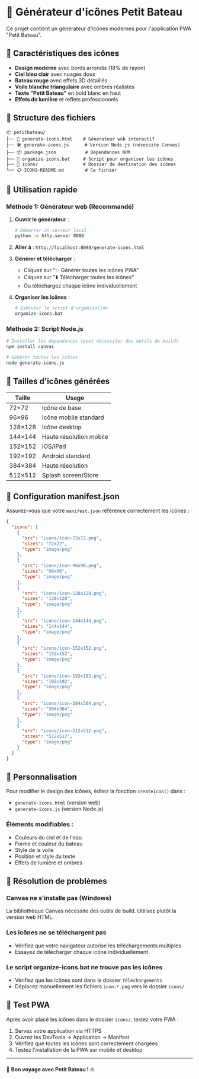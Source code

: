 # 🚢 Générateur d'icônes Petit Bateau

Ce projet contient un générateur d'icônes modernes pour l'application PWA "Petit Bateau".

## 🎨 Caractéristiques des icônes

- **Design moderne** avec bords arrondis (18% de rayon)
- **Ciel bleu clair** avec nuages doux
- **Bateau rouge** avec effets 3D détaillés
- **Voile blanche triangulaire** avec ombres réalistes
- **Texte "Petit Bateau"** en bold blanc en haut
- **Effets de lumière** et reflets professionnels

## 📁 Structure des fichiers

```
📦 petitbateau/
├── 🎨 generate-icons.html    # Générateur web interactif
├── 🛠️ generate-icons.js      # Version Node.js (nécessite Canvas)
├── 📦 package.json           # Dépendances NPM
├── 🔧 organize-icons.bat     # Script pour organiser les icônes
├── 📁 icons/                 # Dossier de destination des icônes
└── 📋 ICONS-README.md        # Ce fichier
```

## 🚀 Utilisation rapide

### Méthode 1: Générateur web (Recommandé)

1. **Ouvrir le générateur** :
   ```bash
   # Démarrer un serveur local
   python -m http.server 8080
   ```

2. **Aller à** : `http://localhost:8080/generate-icons.html`

3. **Générer et télécharger** :
   - Cliquez sur "✨ Générer toutes les icônes PWA"
   - Cliquez sur "⬇️ Télécharger toutes les icônes"
   - Ou téléchargez chaque icône individuellement

4. **Organiser les icônes** :
   ```bash
   # Exécuter le script d'organisation
   organize-icons.bat
   ```

### Méthode 2: Script Node.js

```bash
# Installer les dépendances (peut nécessiter des outils de build)
npm install canvas

# Générer toutes les icônes
node generate-icons.js
```

## 📏 Tailles d'icônes générées

| Taille | Usage |
|--------|-------|
| 72×72 | Icône de base |
| 96×96 | Icône mobile standard |
| 128×128 | Icône desktop |
| 144×144 | Haute résolution mobile |
| 152×152 | iOS/iPad |
| 192×192 | Android standard |
| 384×384 | Haute résolution |
| 512×512 | Splash screen/Store |

## 🔧 Configuration manifest.json

Assurez-vous que votre `manifest.json` référence correctement les icônes :

```json
{
  "icons": [
    {
      "src": "icons/icon-72x72.png",
      "sizes": "72x72",
      "type": "image/png"
    },
    {
      "src": "icons/icon-96x96.png",
      "sizes": "96x96",
      "type": "image/png"
    },
    {
      "src": "icons/icon-128x128.png",
      "sizes": "128x128",
      "type": "image/png"
    },
    {
      "src": "icons/icon-144x144.png",
      "sizes": "144x144",
      "type": "image/png"
    },
    {
      "src": "icons/icon-152x152.png",
      "sizes": "152x152",
      "type": "image/png"
    },
    {
      "src": "icons/icon-192x192.png",
      "sizes": "192x192",
      "type": "image/png"
    },
    {
      "src": "icons/icon-384x384.png",
      "sizes": "384x384",
      "type": "image/png"
    },
    {
      "src": "icons/icon-512x512.png",
      "sizes": "512x512",
      "type": "image/png"
    }
  ]
}
```

## 🎨 Personnalisation

Pour modifier le design des icônes, éditez la fonction `createIcon()` dans :
- `generate-icons.html` (version web)
- `generate-icons.js` (version Node.js)

### Éléments modifiables :
- Couleurs du ciel et de l'eau
- Forme et couleur du bateau
- Style de la voile
- Position et style du texte
- Effets de lumière et ombres

## 🐛 Résolution de problèmes

### Canvas ne s'installe pas (Windows)
La bibliothèque Canvas nécessite des outils de build. Utilisez plutôt la version web HTML.

### Les icônes ne se téléchargent pas
- Vérifiez que votre navigateur autorise les téléchargements multiples
- Essayez de télécharger chaque icône individuellement

### Le script organize-icons.bat ne trouve pas les icônes
- Vérifiez que les icônes sont dans le dossier `Téléchargements`
- Déplacez manuellement les fichiers `icon-*.png` vers le dossier `icons/`

## 📱 Test PWA

Après avoir placé les icônes dans le dossier `icons/`, testez votre PWA :

1. Servez votre application via HTTPS
2. Ouvrez les DevTools → Application → Manifest
3. Vérifiez que toutes les icônes sont correctement chargées
4. Testez l'installation de la PWA sur mobile et desktop

---

🚢 **Bon voyage avec Petit Bateau !** ⛵